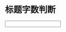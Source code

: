 <html>
    <head>
    </head>
    <body>
        <h1>标题字数判断</h1>
        <input type="text" name="name"/>
    </body>
</html>
